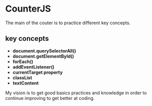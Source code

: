 # CounterJS

The main of the couter is to practice different key concepts.

## key concepts

- **document.querySelectorAll()**
- **document.getElementById()**
- **forEach()**
- **addEventListener()**
- **currentTarget property**
- **classList**
- **textContent**

My vision is to get good basics practices and knowledge in order to continue improving to get better at coding.
